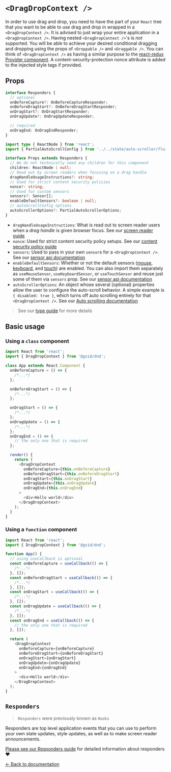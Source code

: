 # `<DragDropContext />`

In order to use drag and drop, you need to have the part of your `React` tree that you want to be able to use drag and drop in wrapped in a `<DragDropContext />`. It is advised to just wrap your entire application in a `<DragDropContext />`. Having nested `<DragDropContext />`'s is _not_ supported. You will be able to achieve your desired conditional dragging and dropping using the props of `<Droppable />` and `<Draggable />`. You can think of `<DragDropContext />` as having a similar purpose to the [react-redux Provider component](https://react-redux.js.org/api/provider). A content-security-protection nonce attribute is added to the injected style tags if provided.

## Props

```ts
interface Responders {
  // optional
  onBeforeCapture?: OnBeforeCaptureResponder;
  onBeforeDragStart?: OnBeforeDragStartResponder;
  onDragStart?: OnDragStartResponder;
  onDragUpdate?: OnDragUpdateResponder;

  // required
  onDragEnd: OnDragEndResponder;
}

import type { ReactNode } from 'react';
import { PartialAutoScrollConfig } from '../../state/auto-scroller/fluid-scroller/config/autoscroll-config-types';

interface Props extends Responders {
  // We do not technically need any children for this component
  children: ReactNode | null;
  // Read out by screen readers when focusing on a drag handle
  dragHandleUsageInstructions?: string;
  // Used for strict content security policies
  nonce?: string;
  // Used for custom sensors
  sensors?: Sensor[];
  enableDefaultSensors?: boolean | null;
  // autoScrollConfig options
  autoScrollerOptions?: PartialAutoScrollerOptions;
}
```

- `dragHandleUsageInstructions`: What is read out to screen reader users when a _drag handle_ is given browser focus. See our [screen reader guide](/docs/guides/screen-reader.md)
- `nonce`: Used for strict content security policy setups. See our [content security policy guide](/docs/guides/content-security-policy.md)
- `sensors`: Used to pass in your own `sensor`s for a `<DragDropContext />`. See our [sensor api documentation](/docs/sensors/sensor-api.md)
- `enableDefaultSensors`: Whether or not the default sensors ([mouse](/docs/sensors/mouse.md), [keyboard](/docs/sensors/keyboard.md), and [touch](/docs/sensors/touch.md)) are enabled. You can also import them separately as `useMouseSensor`, `useKeyboardSensor`, or `useTouchSensor` and reuse just some of them via `sensors` prop. See our [sensor api documentation](/docs/sensors/sensor-api.md)
- `autoScrollerOptions`: An object whose several (optional) properties allow the user to configure the auto-scroll behavior. A simple example is `{ disabled: true }`, which turns off auto scrolling entirely for that `<DragDropContext />`. See our [Auto scrolling documentation](/docs/guides/auto-scrolling.md)

> See our [type guide](/docs/guides/types.md) for more details

## Basic usage

### Using a `class` component

```js
import React from 'react';
import { DragDropContext } from '@gsid/dnd';

class App extends React.Component {
  onBeforeCapture = () => {
    /*...*/
  };

  onBeforeDragStart = () => {
    /*...*/
  };

  onDragStart = () => {
    /*...*/
  };
  onDragUpdate = () => {
    /*...*/
  };
  onDragEnd = () => {
    // the only one that is required
  };

  render() {
    return (
      <DragDropContext
        onBeforeCapture={this.onBeforeCapture}
        onBeforeDragStart={this.onBeforeDragStart}
        onDragStart={this.onDragStart}
        onDragUpdate={this.onDragUpdate}
        onDragEnd={this.onDragEnd}
      >
        <div>Hello world</div>
      </DragDropContext>
    );
  }
}
```

### Using a `function` component

```js
import React from 'react';
import { DragDropContext } from '@gsid/dnd';

function App() {
  // using useCallback is optional
  const onBeforeCapture = useCallback(() => {
    /*...*/
  }, []);
  const onBeforeDragStart = useCallback(() => {
    /*...*/
  }, []);
  const onDragStart = useCallback(() => {
    /*...*/
  }, []);
  const onDragUpdate = useCallback(() => {
    /*...*/
  }, []);
  const onDragEnd = useCallback(() => {
    // the only one that is required
  }, []);

  return (
    <DragDropContext
      onBeforeCapture={onBeforeCapture}
      onBeforeDragStart={onBeforeDragStart}
      onDragStart={onDragStart}
      onDragUpdate={onDragUpdate}
      onDragEnd={onDragEnd}
    >
      <div>Hello world</div>
    </DragDropContext>
  );
}
```

## `Responders`

> `Responders` were previously known as `Hooks`

Responders are top level application events that you can use to perform your own state updates, style updates, as well as to make screen reader announcements.

[Please see our Responders guide](/docs/guides/responders.md) for detailed information about responders ❤️

[← Back to documentation](/README.md#documentation-)
